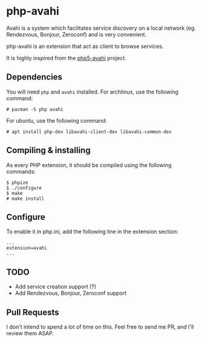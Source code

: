 php-avahi
=========

Avahi is a system which facilitates service discovery on a local network (eg. Rendezvous, Bonjour, Zeroconf) and is very convenient.

php-avahi is an extension that act as client to browse services.

It is highly inspired from the [php5-avahi](https://code.google.com/archive/p/php5-avahi/) project.

Dependencies
------------

You will need `php` and `avahi` installed.
For archlinux, use the following command:

```
# pacman -S php avahi
```

For ubuntu, use the following command:

```
# apt install php-dev libavahi-client-dev libavahi-common-dev
```

Compiling & installing
----------------------

As every PHP extension, it should be compiled using the following commands:

```
$ phpize
$ ./configure
$ make
# make install
```

Configure
---------

To enable it in php.ini, add the following line in the extension section:

```
...
extension=avahi
...
```

TODO
----

* Add service creation support (?)
* Add Rendezvous, Bonjour, Zeroconf support

Pull Requests
-------------

I don't intend to spend a lot of time on this. Feel free to send me PR, and I'll review them ASAP.
